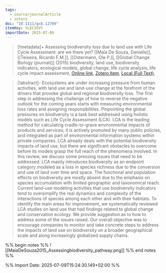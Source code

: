 ```yaml
---
tags:
  - source/journalArticle
  - zotero
doi: "10.1111/gcb.12709"
itemKey: YLEC35VY
importDate: 2025-07-09
---
```

>[!metadata]+
> Assessing biodiversity loss due to land use with Life Cycle Assessment: are we there yet?
> [[Maia De Souza, Danielle]], [[Teixeira, Ricardo F.M.]], [[Ostermann, Ole P.]], 
> [[Global Change Biology (journal)]] (2015)
> biodiversity, land use, biodiversity indicators, ecological models, global change, life cycle analysis, life cycle impact assessment, 
> [Online link](https://onlinelibrary.wiley.com/doi/abs/10.1111/gcb.12709), [Zotero Item](zotero://select/library/items/YLEC35VY), [Local (Full Text)](file://C:/Users/aburg/Documents/references/zotero/storage/XXALEAQH/Souza2015_Assessingbiodiversity.pdf), 

>[!abstract]-
>Ecosystems are under increasing pressure from human activities, with land use and land-use change at the forefront of the drivers that provoke global and regional biodiversity loss. The first step in addressing the challenge of how to reverse the negative outlook for the coming years starts with measuring environmental loss rates and assigning responsibilities. Pinpointing the global pressures on biodiversity is a task best addressed using holistic models such as Life Cycle Assessment (LCA). LCA is the leading method for calculating cradle-to-grave environmental impacts of products and services; it is actively promoted by many public policies, and integrated as part of environmental information systems within private companies. LCA already deals with the potential biodiversity impacts of land use, but there are significant obstacles to overcome before its models grasp the full reach of the phenomena involved. In this review, we discuss some pressing issues that need to be addressed. LCA mainly introduces biodiversity as an endpoint category modeled as a loss in species richness due to the conversion and use of land over time and space. The functional and population effects on biodiversity are mostly absent due to the emphasis on species accumulation with limited geographic and taxonomical reach. Current land-use modeling activities that use biodiversity indicators tend to oversimplify the real dynamics and complexity of the interactions of species among each other and with their habitats. To identify the main areas for improvement, we systematically reviewed LCA studies on land use that had findings related to global change and conservation ecology. We provide suggestion as to how to address some of the issues raised. Our overall objective was to encourage companies to monitor and take concrete steps to address the impacts of land use on biodiversity on a broader geographical scale and along increasingly globalized supply chains.

%% begin notes %%
![[MaiaDeSouza2015_Assessingbiodiversity_pathway.png]]
%% end notes %%

%% Import Date: 2025-07-09T15:24:30.149+02:00 %%
